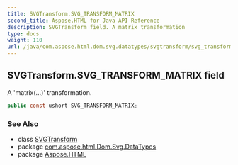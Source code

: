 ```yaml
---
title: SVGTransform.SVG_TRANSFORM_MATRIX
second_title: Aspose.HTML for Java API Reference
description: SVGTransform field. A matrix transformation
type: docs
weight: 110
url: /java/com.aspose.html.dom.svg.datatypes/svgtransform/svg_transform_matrix/
---
```

## SVGTransform.SVG_TRANSFORM_MATRIX field

A 'matrix(…)' transformation.

```java
public const ushort SVG_TRANSFORM_MATRIX;
```

### See Also

* class [SVGTransform](../)
* package [com.aspose.html.Dom.Svg.DataTypes](../../svgtransform/)
* package [Aspose.HTML](../../../)
